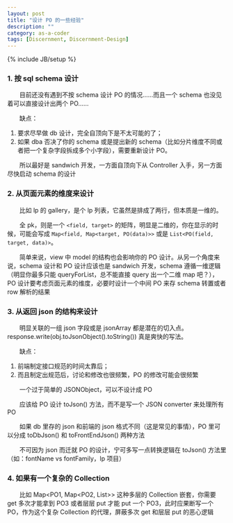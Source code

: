 ```yaml
---
layout: post
title: "设计 PO 的一些经验"
description: ""
category: as-a-coder
tags: [Discernment, Discernment-Design]
---
```

{% include JB/setup %}

### 1. 按 sql schema 设计

　　目前还没有遇到不按 schema 设计 PO 的情况……而且一个 schema 也没见着可以直接设计出两个 PO……  

　　缺点：
	
1. 要求尽早做 db 设计，完全自顶向下是不太可能的了；
2. 如果 dba 否决了你的 schema 或是提出新的 schema（比如分片维度不同或者把一个复杂字段拆成多个小字段），需要重新设计 PO。
	
　　所以最好是 sandwich 开发，一方面自顶向下从 Controller 入手，另一方面尽快启动 schema 的设计
	
### 2. 从页面元素的维度来设计

　　比如 lp 的 gallery，是个 lp 列表，它虽然是排成了两行，但本质是一维的。  

　　全 pk，则是一个 `<field, target>` 的矩阵，明显是二维的，你在显示的时候，可能会写成 `Map<field, Map<target, PO(data)>>` 或是 `List<PO(field, target, data)>`。  

　　简单来说，view 中 model 的结构也会影响你的 PO 设计。从另一个角度来说，schema 设计和 PO 设计应该也是 sandwich 开发，schema 遵循一维逻辑（明显你最多只能 queryForList，总不能直接 query 出一个二维 map 吧？），PO 设计要考虑页面元素的维度，必要时设计一个中间 PO 来存 schema 转置或者 row 解析的结果

### 3. 从返回 json 的结构来设计

　　明显关联的一组 json 字段或是 jsonArray 都是潜在的切入点。response.write(obj.toJsonObject().toString()) 真是爽快的写法。  

　　缺点：

1. 前端制定接口规范的时间太靠后；
2. 而且制定出规范后，讨论和修改也很频繁，PO 的修改可能会很频繁

　　一个过于简单的 JSONObject，可以不设计成 PO  

　　应该给 PO 设计 toJson() 方法，而不是写一个 JSON converter 来处理所有 PO  

　　如果 db 里存的 json 和前端的 json 格式不同（这是常见的事情），PO 里可以分成 toDbJson() 和 toFrontEndJson() 两种方法  

　　不可因为 json 而迁就 PO 的设计，宁可多写一点转换逻辑在 toJson() 方法里（如：fontName vs fontFamily，lp 项目）  

### 4. 如果有一个复杂的 Collection

　　比如 Map<PO1, Map<PO2, List<PO3>>> 这种多层的 Collection 嵌套，你需要 get 多次才能拿到 PO3 或者层层 put 才能 put 一个 PO3，此时应果断写一个 PO，作为这个复杂 Collection 的代理，屏蔽多次 get 和层层 put 的恶心逻辑

